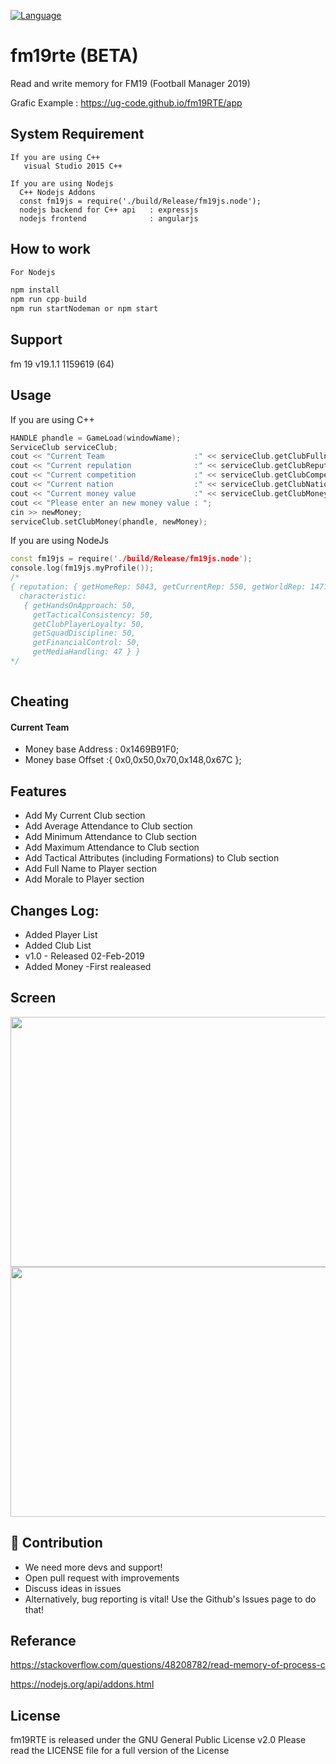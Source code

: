
[![Language](https://img.shields.io/badge/language-C++-blue.svg)](https://isocpp.org/)

# fm19rte (BETA)

Read and write memory for FM19 (Football Manager 2019)

Grafic Example : https://ug-code.github.io/fm19RTE/app

## System Requirement
```
If you are using C++
   visual Studio 2015 C++

If you are using Nodejs
  C++ Nodejs Addons
  const fm19js = require('./build/Release/fm19js.node');
  nodejs backend for C++ api   : expressjs
  nodejs frontend              : angularjs
```

## How to work

```js
For Nodejs

npm install
npm run cpp-build
npm run startNodeman or npm start

```

## Support
fm 19 v19.1.1 1159619 (64)


## Usage

 If you are using C++
```c++
HANDLE phandle = GameLoad(windowName);
ServiceClub serviceClub;
cout << "Current Team                    :" << serviceClub.getClubFullname(phandle) << endl;
cout << "Current repulation              :" << serviceClub.getClubReputation(phandle) << endl;
cout << "Current competition             :" << serviceClub.getClubCompetition(phandle) << endl;
cout << "Current nation                  :" << serviceClub.getClubNation(phandle) << endl;
cout << "Current money value             :" << serviceClub.getClubMoney(phandle) << endl;
cout << "Please enter an new money value : ";
cin >> newMoney;
serviceClub.setClubMoney(phandle, newMoney);
```
If you are using NodeJs
```c++
const fm19js = require('./build/Release/fm19js.node');
console.log(fm19js.myProfile()); 
/*
{ reputation: { getHomeRep: 5043, getCurrentRep: 550, getWorldRep: 1471 },
  characteristic:
   { getHandsOnApproach: 50,
     getTacticalConsistency: 50,
     getClubPlayerLoyalty: 50,
     getSquadDiscipline: 50,
     getFinancialControl: 50,
     getMediaHandling: 47 } }
*/     
     


```


## Cheating
#### Current Team
- Money base Address : 0x1469B91F0;
- Money base Offset  :{ 0x0,0x50,0x70,0x148,0x67C };


## Features

  - Add My Current Club section
  - Add Average Attendance to Club section
  - Add Minimum Attendance to Club section
  - Add Maximum Attendance to Club section
  - Add Tactical Attributes (including Formations) to Club section
  - Add Full Name to Player section
  - Add Morale to Player section


##  Changes Log:
  - Added Player List
  - Added Club List
  - v1.0 - Released 02-Feb-2019 
  - Added Money
  -First realeased

## Screen 
<img src="https://raw.githubusercontent.com/ug-code/fm19RTE/master/cpp/Resource/basic.JPG?" width="800" height="400"/>
<img src="https://raw.githubusercontent.com/ug-code/fm19RTE/master/cpp/Resource/playerList.JPG?" width="800" height="400"/>

## 🙌 Contribution
- We need more devs and support!
- Open pull request with improvements
- Discuss ideas in issues
- Alternatively, bug reporting is vital! Use the Github's Issues page to do that!

## Referance

https://stackoverflow.com/questions/48208782/read-memory-of-process-c

https://nodejs.org/api/addons.html

##  License
fm19RTE is released under the GNU General Public License v2.0 Please read the LICENSE file for a full version of the License


